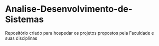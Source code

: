 # Analise-Desenvolvimento-de-Sistemas
Repositório criado para hospedar os projetos propostos pela Faculdade e suas disciplinas 
